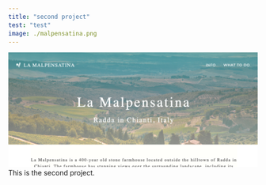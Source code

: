```yaml
---
title: "second project"
test: "test"
image: ./malpensatina.png
---
```


![Hero](./malpensatina.png)
This is the second project.
